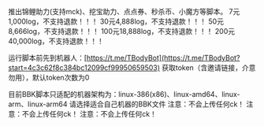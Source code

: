 推出锦鲤助力(支持mck)、挖宝助力、点点券、秒杀币、小魔方等脚本。
7元1,000log，不支持退款！！！
30元4,888log，不支持退款！！！
50元8,666log，不支持退款！！！
100元18,888log，不支持退款！！！
200元40,000log，不支持退款！！！

运行脚本前先到机器人：[https://t.me/TBodyBot](https://t.me/TBodyBot?start=4c3c62f8c384bc12099cf99950659503) 获取token（含邀请链接，介意勿用），默认token次数为0

目前BBK脚本只适配的机器架构为：linux-386(x86)、linux-amd64、linux-arm、linux-arm64 请选择适合自己机器的BBK文件
注意：不会上传任何ck！
注意：不会上传任何ck！
注意：不会上传任何ck！
